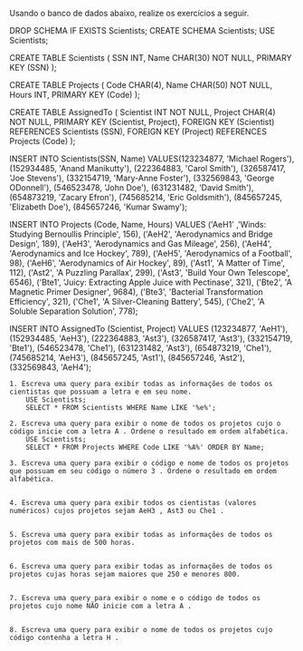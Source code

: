  Usando o banco de dados abaixo, realize os exercícios a seguir.
 
 DROP SCHEMA IF EXISTS Scientists;
CREATE SCHEMA Scientists;
USE Scientists;

CREATE TABLE Scientists (
  SSN INT,
  Name CHAR(30) NOT NULL,
  PRIMARY KEY (SSN)
);

CREATE TABLE Projects (
  Code CHAR(4),
  Name CHAR(50) NOT NULL,
  Hours INT,
  PRIMARY KEY (Code)
);

CREATE TABLE AssignedTo (
  Scientist INT NOT NULL,
  Project CHAR(4) NOT NULL,
  PRIMARY KEY (Scientist, Project),
  FOREIGN KEY (Scientist) REFERENCES Scientists (SSN),
  FOREIGN KEY (Project) REFERENCES Projects (Code)
);

INSERT INTO Scientists(SSN, Name)
  VALUES(123234877, 'Michael Rogers'),
    (152934485, 'Anand Manikutty'),
    (222364883, 'Carol Smith'),
    (326587417, 'Joe Stevens'),
    (332154719, 'Mary-Anne Foster'),
    (332569843, 'George ODonnell'),
    (546523478, 'John Doe'),
    (631231482, 'David Smith'),
    (654873219, 'Zacary Efron'),
    (745685214, 'Eric Goldsmith'),
    (845657245, 'Elizabeth Doe'),
    (845657246, 'Kumar Swamy');

 INSERT INTO Projects (Code, Name, Hours)
  VALUES ('AeH1' ,'Winds: Studying Bernoullis Principle', 156),
    ('AeH2', 'Aerodynamics and Bridge Design', 189),
    ('AeH3', 'Aerodynamics and Gas Mileage', 256),
    ('AeH4', 'Aerodynamics and Ice Hockey', 789),
    ('AeH5', 'Aerodynamics of a Football', 98),
    ('AeH6', 'Aerodynamics of Air Hockey', 89),
    ('Ast1', 'A Matter of Time', 112),
    ('Ast2', 'A Puzzling Parallax', 299),
    ('Ast3', 'Build Your Own Telescope', 6546),
    ('Bte1', 'Juicy: Extracting Apple Juice with Pectinase', 321),
    ('Bte2', 'A Magnetic Primer Designer', 9684),
    ('Bte3', 'Bacterial Transformation Efficiency', 321),
    ('Che1', 'A Silver-Cleaning Battery', 545),
    ('Che2', 'A Soluble Separation Solution', 778);

 INSERT INTO AssignedTo (Scientist, Project)
  VALUES (123234877, 'AeH1'),
    (152934485, 'AeH3'),
    (222364883, 'Ast3'),
    (326587417, 'Ast3'),
    (332154719, 'Bte1'),
    (546523478, 'Che1'),
    (631231482, 'Ast3'),
    (654873219, 'Che1'),
    (745685214, 'AeH3'),
    (845657245, 'Ast1'),
    (845657246, 'Ast2'),
    (332569843, 'AeH4');
    
    
    
    1. Escreva uma query para exibir todas as informações de todos os cientistas que possuam a letra e em seu nome.
    	USE Scientists;
		SELECT * FROM Scientists WHERE Name LIKE '%e%';
    
    2. Escreva uma query para exibir o nome de todos os projetos cujo o código inicie com a letra A . Ordene o resultado em ordem alfabética.
    	USE Scientists;
		SELECT * FROM Projects WHERE Code LIKE '%A%' ORDER BY Name;
    
    3. Escreva uma query para exibir o código e nome de todos os projetos que possuam em seu código o número 3 . Ordene o resultado em ordem alfabética.
    
    
    4. Escreva uma query para exibir todos os cientistas (valores numéricos) cujos projetos sejam AeH3 , Ast3 ou Che1 .
    
    
    5. Escreva uma query para exibir todas as informações de todos os projetos com mais de 500 horas.
    
    
    6. Escreva uma query para exibir todas as informações de todos os projetos cujas horas sejam maiores que 250 e menores 800.
    
    
    7. Escreva uma query para exibir o nome e o código de todos os projetos cujo nome NÃO inicie com a letra A .
    
    
    8. Escreva uma query para exibir o nome de todos os projetos cujo código contenha a letra H .
    
    
